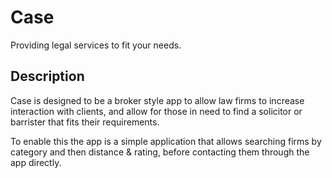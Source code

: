 # Case
Providing legal services to fit your needs. 

## Description 
Case is designed to be a broker style app to allow law firms to increase interaction with clients, and allow for those in need to find a solicitor or barrister that fits their requirements. 

To enable this the app is a simple application that allows searching firms by category and then distance & rating, before contacting them through the app directly. 
